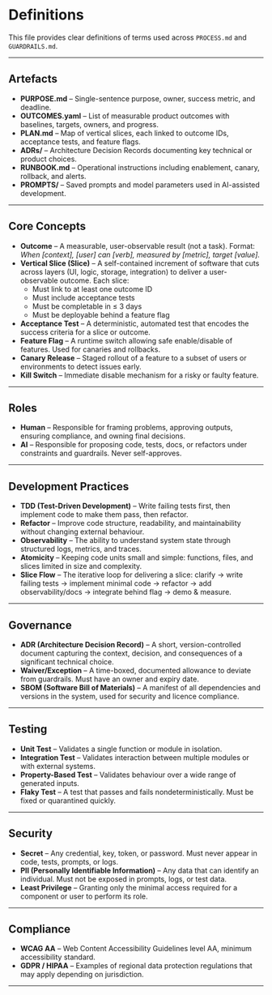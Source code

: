 # Definitions

This file provides clear definitions of terms used across `PROCESS.md` and `GUARDRAILS.md`.

---

## Artefacts
- **PURPOSE.md** – Single-sentence purpose, owner, success metric, and deadline.  
- **OUTCOMES.yaml** – List of measurable product outcomes with baselines, targets, owners, and progress.  
- **PLAN.md** – Map of vertical slices, each linked to outcome IDs, acceptance tests, and feature flags.  
- **ADRs/** – Architecture Decision Records documenting key technical or product choices.  
- **RUNBOOK.md** – Operational instructions including enablement, canary, rollback, and alerts.  
- **PROMPTS/** – Saved prompts and model parameters used in AI-assisted development.  

---

## Core Concepts
- **Outcome** – A measurable, user-observable result (not a task). Format: *When [context], [user] can [verb], measured by [metric], target [value].*  
- **Vertical Slice (Slice)** – A self-contained increment of software that cuts across layers (UI, logic, storage, integration) to deliver a user-observable outcome. Each slice:  
  - Must link to at least one outcome ID  
  - Must include acceptance tests  
  - Must be completable in ≤ 3 days  
  - Must be deployable behind a feature flag  
- **Acceptance Test** – A deterministic, automated test that encodes the success criteria for a slice or outcome.  
- **Feature Flag** – A runtime switch allowing safe enable/disable of features. Used for canaries and rollbacks.  
- **Canary Release** – Staged rollout of a feature to a subset of users or environments to detect issues early.  
- **Kill Switch** – Immediate disable mechanism for a risky or faulty feature.  

---

## Roles
- **Human** – Responsible for framing problems, approving outputs, ensuring compliance, and owning final decisions.  
- **AI** – Responsible for proposing code, tests, docs, or refactors under constraints and guardrails. Never self-approves.  

---

## Development Practices
- **TDD (Test-Driven Development)** – Write failing tests first, then implement code to make them pass, then refactor.  
- **Refactor** – Improve code structure, readability, and maintainability without changing external behaviour.  
- **Observability** – The ability to understand system state through structured logs, metrics, and traces.  
- **Atomicity** – Keeping code units small and simple: functions, files, and slices limited in size and complexity.  
- **Slice Flow** – The iterative loop for delivering a slice: clarify → write failing tests → implement minimal code → refactor → add observability/docs → integrate behind flag → demo & measure.  

---

## Governance
- **ADR (Architecture Decision Record)** – A short, version-controlled document capturing the context, decision, and consequences of a significant technical choice.  
- **Waiver/Exception** – A time-boxed, documented allowance to deviate from guardrails. Must have an owner and expiry date.  
- **SBOM (Software Bill of Materials)** – A manifest of all dependencies and versions in the system, used for security and licence compliance.  

---

## Testing
- **Unit Test** – Validates a single function or module in isolation.  
- **Integration Test** – Validates interaction between multiple modules or with external systems.  
- **Property-Based Test** – Validates behaviour over a wide range of generated inputs.  
- **Flaky Test** – A test that passes and fails nondeterministically. Must be fixed or quarantined quickly.  

---

## Security
- **Secret** – Any credential, key, token, or password. Must never appear in code, tests, prompts, or logs.  
- **PII (Personally Identifiable Information)** – Any data that can identify an individual. Must not be exposed in prompts, logs, or test data.  
- **Least Privilege** – Granting only the minimal access required for a component or user to perform its role.  

---

## Compliance
- **WCAG AA** – Web Content Accessibility Guidelines level AA, minimum accessibility standard.  
- **GDPR / HIPAA** – Examples of regional data protection regulations that may apply depending on jurisdiction.  

---